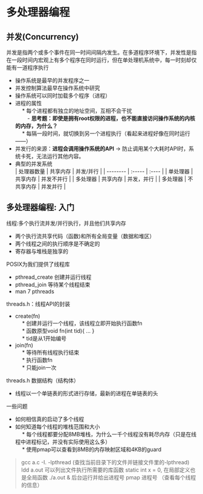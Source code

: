 # 多处理器编程  


## 并发(Concurrency)
  并发是指两个或多个事件在同一时间间隔内发生。在多道程序环境下，并发性是指在一段时间内宏观上有多个程序在同时运行，但在单处理机系统中，每一时刻却仅能有一道程序执行  
  * 操作系统是最早的并发程序之一
  * 并发控制算法最早在操作系统中研究
  * 操作系统可以同时加载多个程序（进程）  
  * 进程的属性  
  &emsp; * 每个进程都有独立的地址空间，互相不会干扰  
  &emsp;&emsp; - **思考题：即使是拥有root权限的进程，也不能直接访问操作系统的内核的内存，为什么？**  
  &emsp; * 每隔一段时间，就切换到另一个进程执行（看起来进程好像在同时运行——）  
  * 并发行的来源：**进程会调用操作系统的API** -> 防止调用某个大耗时API时，系统卡死，无法运行其他内容。  
  * 典型的并发系统  
        | 处理器数量        | 共享内存    |  并发/并行  |
    | --------   | :-----   | :---- |
    | 单处理器        | 共享内存      |    并发不并行    |
    | 多处理器        | 共享内存      |   并发，并行    |
    | 多处理器        | 不共享内存      |   并发并行    |
 ## 多处理器编程: 入门
  线程:多个执行流并发/并行执行，并且他们共享内存  
  * 两个执行流共享代码（函数)和所有全局变量（数据和堆区）  
  * 两个线程之间的执行顺序是不确定的  
  * 寄存器与堆栈是独享的  

POSIX为我们提供了线程库  
  * pthread_create 创建并运行线程
  * pthread_join 等待某个线程结束
  * man 7 pthreads  
  
  threads.h：线程API的封装
  * create(fn)  
  &emsp; * 创建并运行一个线程，该线程立即开始执行函数fn  
  &emsp; * 函数原型void fn(int tid){ ... }  
  &emsp; * tid是从1开始编号  
  * join(fn)  
  &emsp; * 等待所有线程执行结束  
  &emsp; * 执行函数fn   
  &emsp; * 只能join一次   
  
  threads.h 数据结构（结构体）  
  * 线程以一个单链表的形式进行存储，最新的进程在单链表的头

  一些问题 
  * 如何相信真的启动了多个线程  
  * 如何知道每个线程的堆栈范围和大小  
  &emsp; * 每个线程都要分配8MB堆栈，为什么一千个线程没有耗尽内存（只是在线程中进程标记，并没有实际使用这么多）  
  &emsp; * 使用pmap可以查看到8MB的内存映射区域和4KB的guard  
  

> gcc a.c -I. -lpthread (查找当前目录下的文件并链接文件里的-lpthread)
> ldd a.out 可以列出文件执行所需要的库函数
> static int x = 0, 在局部定义也是全局函数
> ./a.out & 后台运行并给出进程号 
> pmap 进程号 （查看每个线程的信息）
